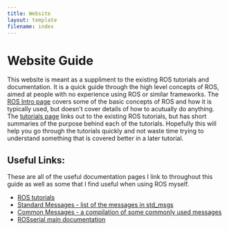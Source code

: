 ```yaml
---
title: Website
layout: template
filename: index
--- 
```


# Website Guide
This website is meant as a suppliment to the existing ROS tutorials and documentation. It is a quick guide through the high level concepts of ROS, aimed at people with no experience using ROS or similar frameworks. The [ROS Intro page](ROS) covers some of the basic concepts of ROS and how it is typically used, but doesn't cover details of how to acutually do anything. The [tutorials page](tutorials) links out to the existing ROS tutorials, but has short summaries of the purpose behind each of the tutorials. Hopefully this will help you go through the tutorials quickly and not waste time trying to understand something that is covered better in a later tutorial.

## Useful Links:
These are all of the useful documentation pages I link to throughout this guide as well as some that I find useful when using ROS myself.

- [ROS tutorials](http://wiki.ros.org/ROS/Tutorials)
- [Standard Messages - list of the messages in std_msgs](http://wiki.ros.org/std_msgs)
- [Common Messages - a compilation of some commonly used messages](http://wiki.ros.org/common_msgs)
- [ROSserial main documentation](http://wiki.ros.org/rosserial_arduino/Tutorials)